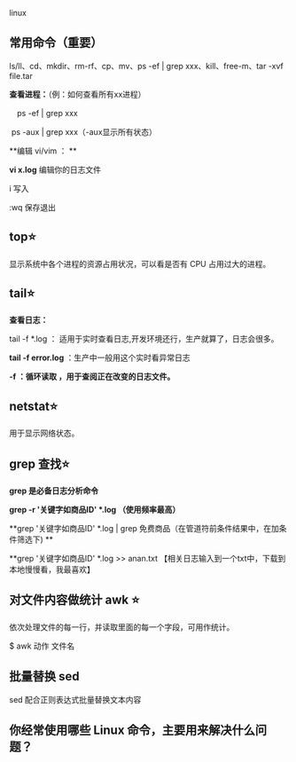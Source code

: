 linux

## 常用命令（重要）

ls/ll、cd、mkdir、rm-rf、cp、mv、ps -ef | grep xxx、kill、free-m、tar -xvf file.tar 

**查看进程：**（例：如何查看所有xx进程）

　ps -ef | grep xxx

​	ps -aux | grep xxx（-aux显示所有状态）



**编辑 vi/vim ： **

**vi x.log**  编辑你的日志文件

i  写入

:wq 保存退出  

## top⭐

显示系统中各个进程的资源占用状况，可以看是否有 CPU 占用过大的进程。



## tail⭐

**查看日志：**

tail -f  *.log ： 适用于实时查看日志,开发环境还行，生产就算了，日志会很多。

**tail -f error.log**  ：生产中一般用这个实时看异常日志

**-f ：循环读取 ，用于查阅正在改变的日志文件。** 

## netstat⭐

用于显示网络状态。

## grep 查找⭐

**grep 是必备日志分析命令**

**grep -r '关键字如商品ID' \*.log （使用频率最高）** 

**grep '关键字如商品ID' \*.log | grep 免费商品（在管道符前条件结果中，在加条件筛选下) **

**grep '关键字如商品ID' \*.log >> anan.txt 【相关日志输入到一个txt中，下载到本地慢慢看，我最喜欢】

## 对文件内容做统计 awk ⭐

依次处理文件的每一行，并读取里面的每一个字段，可用作统计。

$ awk 动作 文件名 

## 批量替换 sed

sed 配合正则表达式批量替换文本内容

## 你经常使用哪些 Linux 命令，主要用来解决什么问题？

 